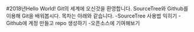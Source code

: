 ﻿#2018년Hello World!
Git의 세계에 오신것을 환영합니다.
SourceTree와 Github를 이용해 Git을 배워봅시다.
목차는 아래와 같습니다.
-SourceTree 사용법 익히기
-Github에 계정 만들고 repo 생성하기
-오픈소스에 기여해보기
